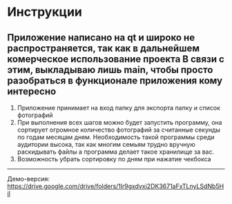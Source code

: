 # Инструкции
Приложение написано на qt и широко не распространяется, так как в дальнейшем комерческое использование проекта
В связи с этим, выкладываю лишь main, чтобы просто разобраться в функционале приложения кому интересно
--------------------------------
1) Приложение принимает на вход папку для экспорта папку и список фотографий
2) При выполнения всех шагов можно будет запустить программу, она сортирует огромное количество фотографий за считанные секунды
по годам месяцам дням. Необходимость такой программы среди аудитории высока, так как многим семьям трудно вручную раскидывать файлы
а программа делает такое хранилище за вас. 
3) Возможность убрать сортировку по дням при нажатие чекбокса
--------------------------------
Демо-версия: https://drive.google.com/drive/folders/1lr9gxdvxi2DK3671aFxTLnyLSdNb5Hil
